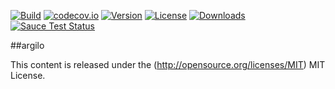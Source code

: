 [![Build](https://api.travis-ci.org/tao-zeng/argilo.svg?branch=master)](https://travis-ci.org/tao-zeng/argilo)
[![codecov.io](https://codecov.io/github/tao-zeng/argilo/coverage.svg?branch=master)](https://codecov.io/github/tao-zeng/argilo?branch=master)
[![Version](https://img.shields.io/npm/v/argilo.svg)](https://npmjs.org/package/argilo)
[![License](https://img.shields.io/npm/l/argilo.svg)](https://npmjs.org/package/argilo)
[![Downloads](https://img.shields.io/npm/dt/argilo.svg)](https://npmjs.org/package/argilo)
[![Sauce Test Status](https://saucelabs.com/browser-matrix/tpl_js.svg)](https://saucelabs.com/u/tpl_js)

##argilo

This content is released under the (http://opensource.org/licenses/MIT) MIT License.
